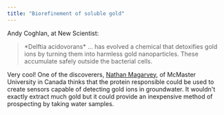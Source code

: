 ```yaml
---
title: "Biorefinement of soluble gold"
---
```


Andy Coghlan, at New Scientist: 

> <div class="infuse">*Delftia acidovorans* ... has  evolved a chemical that detoxifies gold ions by turning them into  harmless gold nanoparticles. These accumulate safely outside the  bacterial cells.</div>

Very cool! One of the discoverers, [Nathan Magarvey](http://iidr.mcmaster.ca/investigators/nathan-magarvey.html), of McMaster University in Canada thinks that the protein responsible could be used to create sensors capable of detecting gold ions in groundwater. It wouldn't exactly extract much gold but it could provide an inexpensive method of prospecting by taking water samples. 


